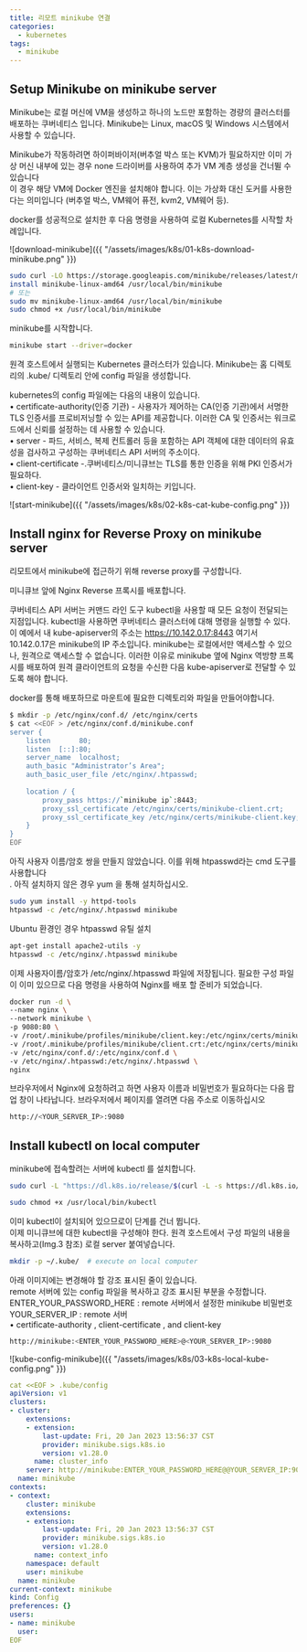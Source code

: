 ```yaml
---
title: 리모트 minikube 연결
categories:
  - kubernetes
tags: 
  - minikube
---
```


## Setup Minikube on minikube server

Minikube는 로컬 머신에 VM을 생성하고 하나의 노드만 포함하는 경량의 클러스터를 배포하는 쿠버네티스 입니다. Minikube는 Linux, macOS 및 Windows 시스템에서 사용할 수 있습니다. 

Minikube가 작동하려면 하이퍼바이저(버추얼 박스 또는 KVM)가 필요하지만 이미 가상 머신 내부에 있는 경우 none 드라이버를 사용하여 추가 VM 계층 생성을 건너뛸 수 있습니다  
이 경우  해당 VM에 Docker 엔진을 설치해야 합니다. 이는 가상화 대신 도커를 사용한다는 의미입니다 (버추얼 박스, VM웨어 퓨전, kvm2, VM웨어 등).

docker를 성공적으로 설치한 후 다음 명령을 사용하여 로컬 Kubernetes를 시작할 차례입니다.

![download-minikube]({{ "/assets/images/k8s/01-k8s-download-minikube.png"  }})

```bash
sudo curl -LO https://storage.googleapis.com/minikube/releases/latest/minikube-linux-amd64
install minikube-linux-amd64 /usr/local/bin/minikube
# 또는
sudo mv minikube-linux-amd64 /usr/local/bin/minikube
sudo chmod +x /usr/local/bin/minikube
```

minikube를 시작합니다.  
```bash
minikube start --driver=docker
```

원격 호스트에서 실행되는 Kubernetes 클러스터가 있습니다. Minikube는 홈 디렉토리의 .kube/ 디렉토리 안에 config 파일을 생성합니다.

kubernetes의 config 파일에는 다음의 내용이 있습니다.  
•	certificate-authority(인증 기관) - 사용자가 제어하는 CA(인증 기관)에서 서명한 TLS 인증서를 프로비저닝할 수 있는 API를 제공합니다. 이러한 CA 및 인증서는 워크로드에서 신뢰를 설정하는 데 사용할 수 있습니다.  
•	server - 파드, 서비스, 복제 컨트롤러 등을 포함하는 API 객체에 대한 데이터의 유효성을 검사하고 구성하는 쿠버네티스 API 서버의 주소이다.  
•	client-certificate -.쿠버네티스/미니큐브는 TLS를 통한 인증을 위해 PKI 인증서가 필요하다.  
•	client-key - 클라이언트 인증서와 일치하는 키입니다.  

![start-minikube]({{ "/assets/images/k8s/02-k8s-cat-kube-config.png"  }})


## Install nginx for Reverse Proxy on minikube server
리모트에서 minikube에 접근하기 위해 reverse proxy를 구성합니다.  

미니큐브 앞에 Nginx Reverse 프록시를 배포합니다.

쿠버네티스 API 서버는 커맨드 라인 도구 kubectl을 사용할 때 모든 요청이 전달되는 지점입니다. kubectl을 사용하면 쿠버네티스 클러스터에 대해 명령을 실행할 수 있다. 이 예에서 내 kube-apiserver의 주소는 https://10.142.0.17:8443 여기서 10.142.0.17은  minikube의 IP 주소입니다. minikube는 로컬에서만 액세스할 수 있으나, 원격으로 액세스할 수 없습니다. 이러한 이유로 minikube 옆에 Nginx 역방향 프록시를 배포하여 원격 클라이언트의 요청을 수신한 다음 kube-apiserver로 전달할 수 있도록 해야 합니다. 

docker를 통해 배포하므로 마운트에 필요한 디렉토리와 파일을 만들어야합니다.

```bash
$ mkdir -p /etc/nginx/conf.d/ /etc/nginx/certs
$ cat <<EOF > /etc/nginx/conf.d/minikube.conf 
server {
    listen       80;
    listen  [::]:80;
    server_name  localhost;
    auth_basic "Administrator’s Area";
    auth_basic_user_file /etc/nginx/.htpasswd;    
    
    location / {   
        proxy_pass https://`minikube ip`:8443;
        proxy_ssl_certificate /etc/nginx/certs/minikube-client.crt;
        proxy_ssl_certificate_key /etc/nginx/certs/minikube-client.key;
    }
}
EOF
```

아직 사용자 이름/암호 쌍을 만들지 않았습니다. 이를 위해 htpasswd라는 cmd 도구를 사용합니다  
. 아직 설치하지 않은 경우 yum 을 통해 설치하십시오.  
```bash
sudo yum install -y httpd-tools 
htpasswd -c /etc/nginx/.htpasswd minikube
```

Ubuntu 환경인 경우 htpasswd 유틸 설치  
```bash
apt-get install apache2-utils -y
htpasswd -c /etc/nginx/.htpasswd minikube
```
이제 사용자이름/암호가 /etc/nginx/.htpasswd 파일에 저장됩니다. 필요한 구성 파일이 이미 있으므로 다음 명령을 사용하여 Nginx를 배포 할 준비가 되었습니다.  

```bash
docker run -d \
--name nginx \
--network minikube \
-p 9080:80 \
-v /root/.minikube/profiles/minikube/client.key:/etc/nginx/certs/minikube-client.key \
-v /root/.minikube/profiles/minikube/client.crt:/etc/nginx/certs/minikube-client.crt \
-v /etc/nginx/conf.d/:/etc/nginx/conf.d \
-v /etc/nginx/.htpasswd:/etc/nginx/.htpasswd \
nginx
```

브라우저에서 Nginx에 요청하려고 하면 사용자 이름과 비밀번호가 필요하다는 다음 팝업 창이 나타납니다. 브라우저에서 페이지를 열려면 다음 주소로 이동하십시오  
```bash
http://<YOUR_SERVER_IP>:9080  
```

## Install kubectl on local computer

minikube에 접속할려는 서버에 kubectl 를 설치합니다.

```bash
sudo curl -L "https://dl.k8s.io/release/$(curl -L -s https://dl.k8s.io/release/stable.txt)/bin/linux/amd64/kubectl" -o /usr/local/bin/kubectl

sudo chmod +x /usr/local/bin/kubectl
```

이미 kubectl이 설치되어 있으므로이 단계를 건너 뜁니다.  
이제 미니큐브에 대한 kubectl을 구성해야 한다. 원격 호스트에서 구성 파일의 내용을 복사하고(Img.3 참조) 로컬 server 붙여넣습니다.  

```bash
mkdir -p ~/.kube/  # execute on local computer
```

아래 이미지에는 변경해야 할 강조 표시된 줄이 있습니다.  
remote 서버에 있는 config 파일을 복사하고 강조 표시된 부분을 수정합니다.  
ENTER_YOUR_PASSWORD_HERE : remote 서버에서 설정한 minikube 비밀번호  
YOUR_SERVER_IP : remote 서버  
•	certificate-authority , client-certificate , and client-key  
```bash  
http://minikube:<ENTER_YOUR_PASSWORD_HERE>@<YOUR_SERVER_IP>:9080
```

![kube-config-minikube]({{ "/assets/images/k8s/03-k8s-local-kube-config.png"  }})

```yaml
cat <<EOF > .kube/config
apiVersion: v1
clusters:
- cluster:
    extensions:
    - extension:
        last-update: Fri, 20 Jan 2023 13:56:37 CST
        provider: minikube.sigs.k8s.io
        version: v1.28.0
      name: cluster_info
    server: http://minikube:ENTER_YOUR_PASSWORD_HERE@@YOUR_SERVER_IP:9080
  name: minikube
contexts:
- context:
    cluster: minikube
    extensions:
    - extension:
        last-update: Fri, 20 Jan 2023 13:56:37 CST
        provider: minikube.sigs.k8s.io
        version: v1.28.0
      name: context_info
    namespace: default
    user: minikube
  name: minikube
current-context: minikube
kind: Config
preferences: {}
users:
- name: minikube
  user:
EOF
```